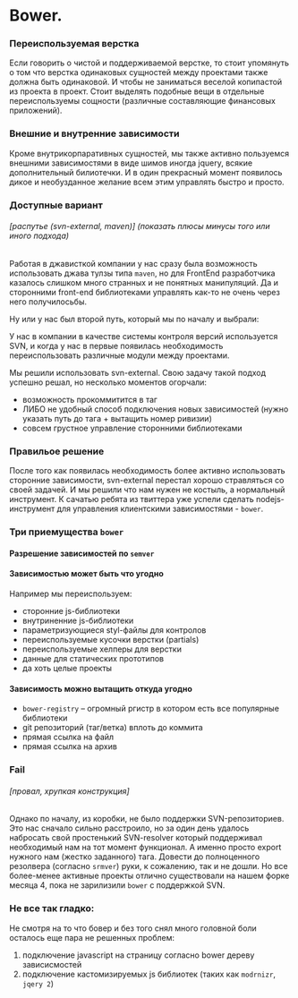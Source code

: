 Bower.
========
### Переиспользуемая верстка

Если говорить о чистой и поддерживаемой верстке, то стоит упомянуть о том что верстка одинаковых сущностей между проектами также должна быть одинаковой. И чтобы не заниматься веселой копипастой из проекта в проект. Стоит выделять подобные вещи в отдельные переиспользуемы сощности (различные составляющие финансовых приложений).

### Внешние и внутренние зависимости

Кроме внутрикорпаративных сущностей, мы также активно пользуемся внешними зависимостями в виде шимов иногда jquery, всякие дополнительный билиотечки.  И в один прекрасный момент появилось дикое и необузданное желание всем этим управлять быстро и просто.

### Доступные вариант
###### [распутье (svn-external, maven)] (*показать плюсы минусы того или иного подхода*)


Работая в джависткой компании у нас сразу была возможность использовать джава тулзы типа `maven`, но для FrontEnd разработчика казалось слишком много странных и не понятных манипуляций. Да и сторонними front-end библиотеками управлять как-то не очень через него получилосьбы.

Ну или у нас был второй путь, который мы по началу и выбрали:

У нас в компании в качестве системы контроля версий используется SVN, и когда у нас в первые появилась необходимость переиспользовать различные модули между проектами.

Мы  решили использовать svn-external. Свою задачу такой подход успешно решал, но несколько моментов огорчали:
* возможность прокоммитится в таг
* ЛИБО не удобный способ подключения новых зависимостей (нужно указать путь до тага + вытащить номер ривизии)
* совсем грустное управление сторонними библиотеками
 
### Правильое решение

После того как появилась необходимость более активно использовать сторонние зависимости, svn-external перестал хорошо стравляться со своей задачей. И мы решили что нам нужен не костыль, а нормальный инструмент. К сачатью ребята из твиттера уже успели сделать nodejs-инструмент для управления клиентскими зависимостями - `bower`.

### Три приемущества `bower`

#### Разрешение зависимостей по `semver`

#### Зависимостью может быть что угодно

Например мы переиспользуем:
* сторонние js-библиотеки
* внутриненние js-библиотеки
* параметризующиеся styl-файлы для контролов
* переиспользуемые кусочки верстки (partials)
* переиспользуемые хелперы для верстки
* данные для статических прототипов
* да хоть целые проекты

#### Зависимость можно вытащить откуда угодно
* `bower-registry` – огромный ргистр в котором есть все популярные библиотеки
* git репозиторий (таг/ветка) вплоть до коммита
* прямая ссылка на файл
* прямая ссылка на архив

### Fail

###### [провал, хрупкая конструкция]

Однако по началу, из коробки, не было поддержки SVN-репозиториев. Это нас сначало сильно расстроило, но за один день удалось набросать свой простенький SVN-resolver который поддерживал необходимый нам на тот момент функционал. А именно просто export нужного нам (жестко заданного) тага. Довести до полноценного резолвера (согласно `srmver`) руки, к сожалению, так и не дошли. Но все более-менее активные проекты отлично существовали на нашем форке месяца 4, пока не зарилизили `bower` c поддержкой SVN.


### Не все так гладко:
Не смотря на то что бовер и без того снял много головной боли осталось еще пара не решенных проблем:

1. подключение javascript на страницу согласно bower дереву зависисмостей
2. подключение кастомизируемых js библиотек (таких как `modrnizr`, `jqery 2`)
